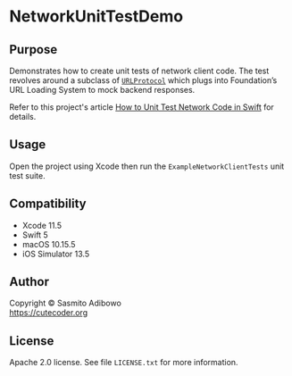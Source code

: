 # NetworkUnitTestDemo

## Purpose

Demonstrates how to create unit tests of network client code. The test revolves around a subclass of [`URLProtocol`](https://developer.apple.com/documentation/foundation/urlprotocol) which plugs into Foundation’s URL Loading System to mock backend responses.

Refer to this project's article [How to Unit Test Network Code in Swift](https://cutecoder.org/programming/unit-test-network-code-swift/) for details.

## Usage

Open the project using Xcode then run the `ExampleNetworkClientTests` unit test suite.

## Compatibility

- Xcode 11.5
- Swift 5
- macOS 10.15.5
- iOS Simulator 13.5

## Author

Copyright © Sasmito Adibowo  
https://cutecoder.org


## License

Apache 2.0 license. See file `LICENSE.txt` for more information.
